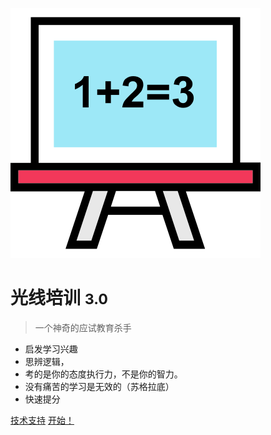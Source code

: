 <!-- _coverpage.md -->

![logo](_media/blackboard.svg)

# 光线培训 <small>3.0</small>

> 一个神奇的应试教育杀手
- 启发学习兴趣
- 思辨逻辑，
- 考的是你的态度执行力，不是你的智力。
- 没有痛苦的学习是无效的（苏格拉底）
- 快速提分


[技术支持](https://youngshine.github.io)
[开始！](/docs_01/)




